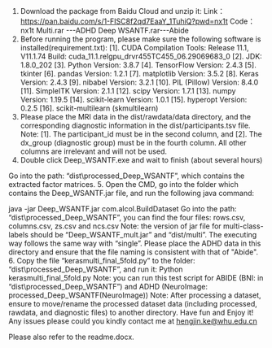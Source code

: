 1.	Download the package from Baidu Cloud and unzip it:
Link：https://pan.baidu.com/s/1-FISC8f2qd7EaaY_1TuhiQ?pwd=nx1t
Code：nx1t
Multi.rar ---ADHD
Deep WSANTF.rar---Abide
2.	Before running the program, please make sure the following software is installed(requirement.txt):
[1].	CUDA Compilation Tools: Release 11.1, V11.1.74
Build: cuda_11.1.relgpu_drvr455TC455_06.29069683_0
[2].	JDK: 1.8.0_202
[3].	Python Version: 3.8.7
[4].	TensorFlow Version: 2.4.3
[5].	tkinter
[6].	pandas Version: 1.2.1
[7].	matplotlib Version: 3.5.2
[8].	Keras Version: 2.4.3
[9].	nibabel Version: 3.2.1
[10].	PIL (Pillow) Version: 8.4.0
[11].	SimpleITK Version: 2.1.1
[12].	scipy Version: 1.7.1
[13].	numpy Version: 1.19.5
[14].	scikit-learn Version: 1.0.1
[15].	hyperopt Version: 0.2.5
[16].	scikit-multilearn (skmultilearn)
3.	Please place the MRI data in the dist/rawdata/data directory, and the corresponding diagnostic information in the dist/participants.tsv file.
Note:
[1].	The participant_id must be in the second column, and
[2].	The dx_group (diagnostic group) must be in the fourth column.
All other columns are irrelevant and will not be used.
4.	Double click Deep_WSANTF.exe and wait to finish (about several hours)
 
Go into the path: “dist\processed_Deep_WSANTF”, which contains the extracted factor matrices.
5.	Open the CMD, go into the folder which contains the Deep_WSANTF.jar file, and run the following java command:
 
java -jar Deep_WSANTF.jar com.alcol.BuildDataset
Go into the path: “dist\processed_Deep_WSANTF”, you can find the four files: rows.csv, columns.csv, zs.csv and ncs.csv
Note: the version of jar file for multi-class-labels should be “Deep_WSANTF_mult.jar” and “dist/multi”. The executing way follows the same way with “single”. Please place the ADHD data in this directory and ensure that the file naming is consistent with that of "Abide".
6.	Copy the file “kerasmulti_final_5fold.py” to the folder: “dist\processed_Deep_WSANTF”, and run it:
Python kerasmulti_final_5fold.py
Note: you can run this test script for ABIDE (BNI: in “dist\processed_Deep_WSANTF”) and ADHD (NeuroImage: processed_Deep_WSANTF(NeuroImage))
Note: After processing a dataset, ensure to move/rename the processed dataset data (including processed, rawdata, and diagnostic files) to another directory.
Have fun and Enjoy it! Any issues please could you kindly contact me at hengjin.ke@whu.edu.cn

Please also refer to the readme.docx.



